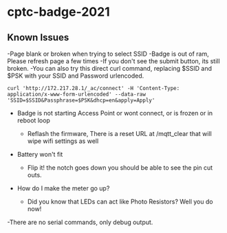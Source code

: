 # cptc-badge-2021
## Known Issues
-Page blank or broken when trying to select SSID
  -Badge is out of ram, Please refresh page a few times 
  -If you don't see the submit button, its still broken. 
  -You can also try this direct curl command, replacing $SSID and $PSK with your SSID and Password urlencoded.
```
curl 'http://172.217.28.1/_ac/connect' -H 'Content-Type: application/x-www-form-urlencoded' --data-raw 'SSID=$SSID&Passphrase=$PSK&dhcp=en&apply=Apply'
```

- Badge is not starting Access Point or wont connect, or is frozen or in reboot loop
  - Reflash the firmware, There is a reset URL at /mqtt_clear that will wipe wifi settings as well

- Battery won't fit
  - Flip it! the notch goes down you should be able to see the pin cut outs. 

- How do I make the meter go up?
  - Did you know that LEDs can act like Photo Resistors? Well you do now!

-There are no serial commands, only debug output.



